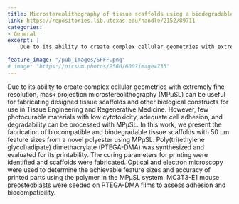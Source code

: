 ```yaml
---
title: Microstereolithography of tissue scaffolds using a biodegradable photocurable polyester
link: https://repositories.lib.utexas.edu/handle/2152/89711
categories:
- General
excerpt: |
    Due to its ability to create complex cellular geometries with extremely fine resolution, mask projection microstereolithography (MPμSL) can be useful for fabricating designed tissue scaffolds and other biological constructs for use in Tissue Engineering and Regenerative Medicine. However, few photocurable materials with low cytotoxicity, adequate cell adhesion, and degradability can be processed with MPμSL. In this work, we present the fabrication of biocompatible and biodegradable tissue scaffolds with 50 μm feature sizes from a novel polyester using MPμSL. Poly(tri(ethylene glycol)adipate) dimethacrylate (PTEGA-DMA) was synthesized and evaluated for its printability. The curing parameters for printing were identified and scaffolds were fabricated. Optical and electron microscopy were used to determine the achievable feature sizes and accuracy of printed parts using the polymer in the MPμSL system. MC3T3-E1 mouse preosteoblasts were seeded on PTEGA-DMA films to assess adhesion and biocompatibility.

feature_image: "/pub_images/SFFF.png"
# image: "https://picsum.photos/2560/600?image=733"
---
```


Due to its ability to create complex cellular geometries with extremely fine resolution, mask projection microstereolithography (MPμSL) can be useful for fabricating designed tissue scaffolds and other biological constructs for use in Tissue Engineering and Regenerative Medicine. However, few photocurable materials with low cytotoxicity, adequate cell adhesion, and degradability can be processed with MPμSL. In this work, we present the fabrication of biocompatible and biodegradable tissue scaffolds with 50 μm feature sizes from a novel polyester using MPμSL. Poly(tri(ethylene glycol)adipate) dimethacrylate (PTEGA-DMA) was synthesized and evaluated for its printability. The curing parameters for printing were identified and scaffolds were fabricated. Optical and electron microscopy were used to determine the achievable feature sizes and accuracy of printed parts using the polymer in the MPμSL system. MC3T3-E1 mouse preosteoblasts were seeded on PTEGA-DMA films to assess adhesion and biocompatibility.
